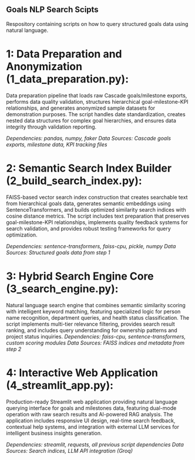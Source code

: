 ## Goals NLP Search Scipts ##
Respository containing scripts on how to query structured goals data using natural language.

# 1: Data Preparation and Anonymization (1_data_preparation.py): #
Data preparation pipeline that loads raw Cascade goals/milestone exports, performs data quality validation, structures hierarchical goal-milestone-KPI relationships, and generates anonymized sample datasets for demonstration purposes. The script handles date standardization, creates nested data structures for complex goal hierarchies, and ensures data integrity through validation reporting.

*Dependencies: pandas, numpy, faker
Data Sources: Cascade goals exports, milestone data, KPI tracking files*

# 2: Semantic Search Index Builder (2_build_search_index.py): #
FAISS-based vector search index construction that creates searchable text from hierarchical goals data, generates semantic embeddings using SentenceTransformers, and builds optimized similarity search indices with cosine distance metrics. The script includes text preparation that preserves goal-milestone-KPI relationships, implements quality feedback systems for search validation, and provides robust testing frameworks for query optimization.

*Dependencies: sentence-transformers, faiss-cpu, pickle, numpy
Data Sources: Structured goals data from step 1*

# 3: Hybrid Search Engine Core (3_search_engine.py): #
Natural language search engine that combines semantic similarity scoring with intelligent keyword matching, featuring specialized logic for person name recognition, department queries, and health status classification. The script implements multi-tier relevance filtering, provides search result ranking, and includes query understanding for ownership patterns and project status inquiries.
*Dependencies: faiss-cpu, sentence-transformers, custom scoring modules
Data Sources: FAISS indices and metadata from step 2*

# 4: Interactive Web Application (4_streamlit_app.py): #
Production-ready Streamlit web application providing natural language querying interface for goals and milestones data, featuring dual-mode operation with raw search results and AI-powered RAG analysis. The application includes responsive UI design, real-time search feedback, contextual help systems, and integration with external LLM services for intelligent business insights generation.

*Dependencies: streamlit, requests, all previous script dependencies
Data Sources: Search indices, LLM API integration (Groq)*
